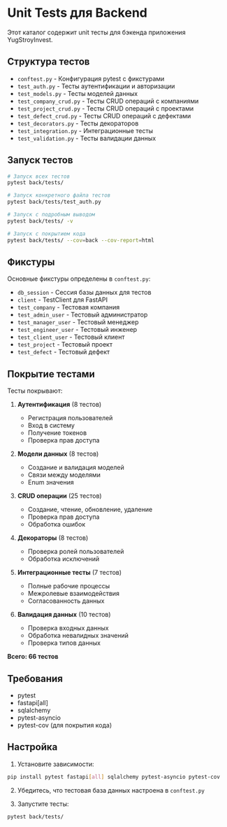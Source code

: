 # Unit Tests для Backend

Этот каталог содержит unit тесты для бэкенда приложения YugStroyInvest.

## Структура тестов

- `conftest.py` - Конфигурация pytest с фикстурами
- `test_auth.py` - Тесты аутентификации и авторизации
- `test_models.py` - Тесты моделей данных
- `test_company_crud.py` - Тесты CRUD операций с компаниями
- `test_project_crud.py` - Тесты CRUD операций с проектами
- `test_defect_crud.py` - Тесты CRUD операций с дефектами
- `test_decorators.py` - Тесты декораторов
- `test_integration.py` - Интеграционные тесты
- `test_validation.py` - Тесты валидации данных

## Запуск тестов

```bash
# Запуск всех тестов
pytest back/tests/

# Запуск конкретного файла тестов
pytest back/tests/test_auth.py

# Запуск с подробным выводом
pytest back/tests/ -v

# Запуск с покрытием кода
pytest back/tests/ --cov=back --cov-report=html
```

## Фикстуры

Основные фикстуры определены в `conftest.py`:

- `db_session` - Сессия базы данных для тестов
- `client` - TestClient для FastAPI
- `test_company` - Тестовая компания
- `test_admin_user` - Тестовый администратор
- `test_manager_user` - Тестовый менеджер
- `test_engineer_user` - Тестовый инженер
- `test_client_user` - Тестовый клиент
- `test_project` - Тестовый проект
- `test_defect` - Тестовый дефект

## Покрытие тестами

Тесты покрывают:

1. **Аутентификация** (8 тестов)
   - Регистрация пользователей
   - Вход в систему
   - Получение токенов
   - Проверка прав доступа

2. **Модели данных** (8 тестов)
   - Создание и валидация моделей
   - Связи между моделями
   - Enum значения

3. **CRUD операции** (25 тестов)
   - Создание, чтение, обновление, удаление
   - Проверка прав доступа
   - Обработка ошибок

4. **Декораторы** (8 тестов)
   - Проверка ролей пользователей
   - Обработка исключений

5. **Интеграционные тесты** (7 тестов)
   - Полные рабочие процессы
   - Межролевые взаимодействия
   - Согласованность данных

6. **Валидация данных** (10 тестов)
   - Проверка входных данных
   - Обработка невалидных значений
   - Проверка типов данных

**Всего: 66 тестов**

## Требования

- pytest
- fastapi[all]
- sqlalchemy
- pytest-asyncio
- pytest-cov (для покрытия кода)

## Настройка

1. Установите зависимости:
```bash
pip install pytest fastapi[all] sqlalchemy pytest-asyncio pytest-cov
```

2. Убедитесь, что тестовая база данных настроена в `conftest.py`

3. Запустите тесты:
```bash
pytest back/tests/
```
